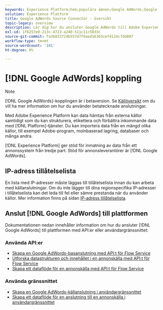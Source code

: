 ```yaml
---
keywords: Experience Platform;hem;populära ämnen;Google AdWords;Google adwords
solution: Experience Platform
title: Google AdWords Source Connector - översikt
topic-legacy: overview
description: Lär dig hur du ansluter Google AdWords till Adobe Experience Platform med hjälp av API:er eller användargränssnittet.
exl-id: 1f6257e0-213c-4723-a240-511c11c5833c
source-git-commit: fa3b83372db557d7f0aed16303cef4124c7dd897
workflow-type: tm+mt
source-wordcount: '241'
ht-degree: 0%

---
```


# [!DNL Google AdWords] koppling

>[!NOTE]
>
>[!DNL Google AdWords]-kopplingen är i betaversion. Se [Källöversikt](../../home.md#terms-and-conditions) om du vill ha mer information om hur du använder betatecknade anslutningar.

Med Adobe Experience Platform kan data hämtas från externa källor samtidigt som du kan strukturera, etikettera och förbättra inkommande data med [!DNL Platform]-tjänster. Du kan importera data från en mängd olika källor, till exempel Adobe-program, molnbaserad lagring, databaser och många andra.

[!DNL Experience Platform] ger stöd för inmatning av data från ett annonssystem från tredje part. Stöd för annonsleverantörer är [!DNL Google AdWords].

## IP-adress tillåtelselista

En lista med IP-adresser måste läggas till tillåtelselista innan du kan arbeta med källanslutningar. Om du inte lägger till dina regionspecifika IP-adresser i tillåtelselista kan det leda till fel eller sämre prestanda när du använder källor. Mer information finns på sidan [IP-adress tillåtelselista](../../ip-address-allow-list.md).

## Anslut [!DNL Google AdWords] till plattformen

Dokumentationen nedan innehåller information om hur du ansluter [!DNL Google AdWords] till plattformen med API:er eller användargränssnittet:

### Använda API:er

- [Skapa en Google AdWords-basanslutning med API:t för Flow Service](../../tutorials/api/create/advertising/ads.md)
- [Utforska datastrukturen och innehållet i en annonskälla med API:t för Flow Service](../../tutorials/api/explore/advertising.md)
- [Skapa ett dataflöde för en annonskälla med API:t för Flow Service](../../tutorials/api/collect/advertising.md)

### Använda gränssnittet

- [Skapa en Google AdWords-källanslutning i användargränssnittet](../../tutorials/ui/create/advertising/ads.md)
- [Skapa ett dataflöde för en anslutning till en annonskälla i användargränssnittet](../../tutorials/ui/dataflow/advertising.md)
